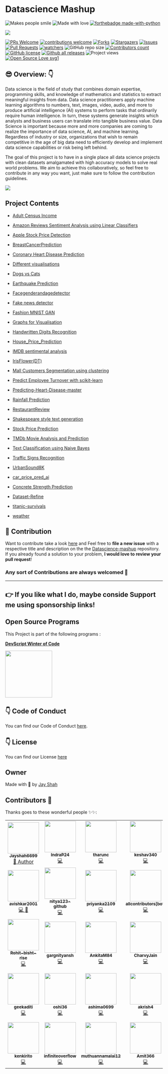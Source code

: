 # Datascience Mashup

![Makes people smile](https://forthebadge.com/images/badges/makes-people-smile.svg)
![Made with love](https://forthebadge.com/images/badges/built-with-love.svg)
[![forthebadge made-with-python](http://ForTheBadge.com/images/badges/made-with-python.svg)](https://www.python.org/)

<img src=https://www.uat.edu/media/data-science-banner.png>

 [![PRs Welcome](https://img.shields.io/badge/PRs-welcome-brightgreen.svg?style=flat-square)](http://makeapullrequest.com) 
 [![contributions welcome](https://img.shields.io/badge/contributions-welcome-brightgreen.svg?style=flat)](https://github.com/Jayshah6699/datascience-mashup/issues) 
 [![Forks](https://img.shields.io/github/forks/Jayshah6699/datascience-mashup?label=FORK&style=social)](https://github.com/Jayshah6699/datascience-mashup/network/members) 
 [![Stargazers](https://img.shields.io/github/stars/Jayshah6699/datascience-mashup?style=social)](https://github.com/Jayshah6699/datascience-mashup/stargazers) 
 [![Issues](https://img.shields.io/github/issues/Jayshah6699/datascience-mashup?logo=github)](https://github.com/Jayshah6699/datascience-mashup/issues) 
 [![Pull Requests](https://img.shields.io/github/issues-pr/Jayshah6699/datascience-mashup?color=blue&logo=github)](https://github.com/Jayshah6699/datascience-mashup/pulls) 
 [![watchers](https://img.shields.io/github/watchers/Jayshah6699/datascience-mashup?style=social)](https://github.com/Jayshah6699/datascience-mashup/watchers) 
 ![GitHub repo size](https://img.shields.io/github/repo-size/Jayshah6699/datascience-mashup?logo=github&style=social)
[![Contributors count](https://img.shields.io/github/contributors/Jayshah6699/datascience-mashup.svg)](https://GitHub.com/Jayshah6699/datascience-mashup/graphs/contributors/)
[![GitHub license](https://img.shields.io/github/license/Jayshah6699/datascience-mashup.svg)](https://github.com/Jayshah6699/datascience-mashup/blob/master/LICENSE)
[![Github all releases](https://img.shields.io/github/downloads/Jayshah6699/datascience-mashup/total.svg)](https://GitHub.com/Jayshah6699/datascience-mashup/releases/)
![Project views](https://gpvc.arturio.dev/Jayshah6699)
[![Open Source Love svg1](https://badges.frapsoft.com/os/v1/open-source.svg?v=103)](https://github.com/ellerbrock/open-source-badges/)

## :sunglasses:  Overview: :point_down:

Data science is the field of study that combines domain expertise, programming skills, and knowledge of mathematics and statistics to extract meaningful insights from data. Data science practitioners apply machine learning algorithms to numbers, text, images, video, audio, and more to produce artificial intelligence (AI) systems to perform tasks that ordinarily require human intelligence. In turn, these systems generate insights which analysts and business users can translate into tangible business value. Data Science is important because more and more companies are coming to realize the importance of data science, AI, and machine learning. Regardless of industry or size, organizations that wish to remain competitive in the age of big data need to efficiently develop and implement data science capabilities or risk being left behind.

The goal of this project is to have in a single place all data science projects with clean datasets amalgamated with high accuracy models to solve real world problems. We aim to achieve this collaboratively, so feel free to contribute in any way you want, just make sure to follow the contribution guidelines.

<img src=https://miro.medium.com/max/1104/0*8BYyKQB9Jjzbc9yD> 

## Project Contents


- [Adult Census Income](https://github.com/Jayshah6699/datascience-mashup/tree/main/Adult%20Census%20Income)

- [Amazon Reviews Sentiment Analysis using Linear Classifiers](https://github.com/Jayshah6699/datascience-mashup/tree/main/Amazon%20Reviews%20Sentiment%20Analysis%20using%20Linear%20Classifiers)

- [Apple Stock Price Detection](https://github.com/Jayshah6699/datascience-mashup/tree/main/Apple%20Stock%20Price%20Detection)

- [BreastCancerPrediction](https://github.com/Jayshah6699/datascience-mashup/tree/main/BreastCancerPrediction)

- [Coronary Heart Disease Prediction](https://github.com/Jayshah6699/datascience-mashup/tree/main/Coronary%20Heart%20Disease%20Prediction)

- [Different visualisations](https://github.com/Jayshah6699/datascience-mashup/tree/main/Different%20visualisations)

- [Dogs vs Cats](https://github.com/Jayshah6699/datascience-mashup/tree/main/Dogs%20vs%20Cats)

- [Earthquake Prediction](https://github.com/Jayshah6699/datascience-mashup/tree/main/Earthquake%20Prediction)

- [Facegenderandagedetector](https://github.com/Jayshah6699/datascience-mashup/tree/main/Facegenderandagedetector)

- [Fake news detector](https://github.com/Jayshah6699/datascience-mashup/tree/main/Fake%20news%20detector)

- [Fashion MNIST GAN](https://github.com/Jayshah6699/datascience-mashup/tree/main/Fashion%20MNIST%20GAN)

- [Graphs for Visualisation](https://github.com/Jayshah6699/datascience-mashup/tree/main/Graphs%20for%20Visualisation)

- [Handwritten Digits Recognition](https://github.com/Jayshah6699/datascience-mashup/tree/main/Handwritten%20Digits%20Recognition)

- [House_Price_Prediction](https://github.com/Jayshah6699/datascience-mashup/tree/main/House_Price_Prediction)

- [IMDB sentimental analysis](https://github.com/Jayshah6699/datascience-mashup/tree/main/IMDB%20sentimental%20analysis)

- [IrisFlower(DT)](https://github.com/Jayshah6699/datascience-mashup/tree/main/IrisFlower(DT))

- [Mall Customers Segmentation using clustering](https://github.com/Jayshah6699/datascience-mashup/tree/main/Mall%20Customers%20Segmentation%20using%20clustering)

- [Predict Employee Turnover with scikit-learn](https://github.com/Jayshah6699/datascience-mashup/tree/main/Predict%20Employee%20Turnover%20with%20scikit-learn)

- [Predicting-Heart-Disease-master](https://github.com/Jayshah6699/datascience-mashup/tree/main/Predicting-Heart-Disease-master)

- [Rainfall Prediction](https://github.com/Jayshah6699/datascience-mashup/tree/main/Rainfall%20Prediction)

- [RestaurantReview](https://github.com/Jayshah6699/datascience-mashup/tree/main/RestaurantReview)

- [Shakespeare style text generation](https://github.com/Jayshah6699/datascience-mashup/tree/main/Shakespeare%20style%20text%20generation)

- [Stock Price Prediction](https://github.com/Jayshah6699/datascience-mashup/tree/main/Stock%20Price%20Prediction)

- [TMDb Movie Analysis and Prediction](https://github.com/Jayshah6699/datascience-mashup/tree/main/TMDb%20Movie%20Analysis%20and%20Prediction)

- [Text Classification using Naive Bayes](https://github.com/Jayshah6699/datascience-mashup/tree/main/Text%20Classification%20using%20Naive%20Bayes)

- [Traffic Signs Recognition](https://github.com/Jayshah6699/datascience-mashup/tree/main/Traffic%20Signs%20Recognition)

- [UrbanSound8K](https://github.com/Jayshah6699/datascience-mashup/tree/main/UrbanSound8K)

- [car_price_pred_ai](https://github.com/Jayshah6699/datascience-mashup/tree/main/car_price_pred_ai)

- [Concrete Strength Prediction](https://github.com/Jayshah6699/datascience-mashup/tree/main/concrete%20strength%20prediction)

- [Dataset-Refine](https://github.com/Jayshah6699/datascience-mashup/tree/main/dataset-refine)

- [titanic-survivals](https://github.com/Jayshah6699/datascience-mashup/tree/main/titanic-survivals)

- [weather](https://github.com/Jayshah6699/datascience-mashup/tree/main/weather)


## :handshake: Contribution
Want to contribute take a look <a href="https://github.com/Jayshah6699/datascience-mashup/blob/main/CONTRIBUTING.md">here</a> and Feel free to **file a new issue** with a respective title and description on the the [Datascience-mashup](https://github.com/Jayshah6699/datascience-mashup/issues) repository. If you already found a solution to your problem, **I would love to review your pull request**! 
### Any sort of Contributions are always welcomed :tada:

---
## :point_right: If you like what I do, maybe conside Support me using sponsorship links!

## Open Source Programs
This Project is part of the following programs :


**[DevScript Winter of Code](https://devscript.tech/woc/)**

<img src="https://user-images.githubusercontent.com/57671048/103410240-809bcc80-4b90-11eb-894c-6d3980d1c5d8.png" width="150" height="150">


## :point_down: Code of Conduct

You can find our Code of Conduct [here](/CODE_OF_CONDUCT.md).

## :point_down: License

You can find our License [here](/LICENSE.md)

##  Owner
Made with :handshake: by [Jay Shah](https://github.com/Jayshah6633)


## Contributors 🌟

Thanks goes to these wonderful people ✨✨:
<table>
   <!--   ROW 1 -->
   <tr>
      <td align="center">
         <a href="https://github.com/Jayshah6699">
         <img src="https://avatars0.githubusercontent.com/u/38597612?v=4" width="100px" alt=""/><br />
         <sub><b>Jayshah6699</b></sub>
         </a><br />
         <a href="https://github.com/Jayshah6699/datascience-mashup/commits?author=Jayshah6699">
         👑 Author
         </a>
      </td>
            <td align="center">
         <a href="https://github.com/IndraP24">
         <img src="https://avatars1.githubusercontent.com/u/64627762?v=4" width="100px" alt=""/><br />
         <sub><b>IndraP24</b></sub>
         </a><br />
         <a href="https://github.com/Jayshah6699/datascience-mashup/commits?author=IndraP24">
         💻
         </a>
      </td>
      <td align="center">
         <a href="https://github.com/tharunc">
         <img src="https://avatars3.githubusercontent.com/u/68283386?v=4" width="100px" alt=""/><br />
         <sub><b>tharunc</b></sub>
         </a><br />
         <a href="https://github.com/Jayshah6699/datascience-mashup/commits?author=tharunc">
         💻
         </a>
      </td>
      <td align="center">
         <a href="https://github.com/keshav340">
         <img src="https://avatars3.githubusercontent.com/u/61562452?v=4" width="100px" alt=""/><br />
         <sub><b>keshav340</b></sub>
         </a><br />
         <a href="https://github.com/Jayshah6699/datascience-mashup/commits?author=keshav340">
         💻
         </a>
      </td>
      <td align="center">
         <a href="https://github.com/vaishnavi-1">
         <img src="https://avatars2.githubusercontent.com/u/62782231?v=4" width="100px" alt=""/><br />
         <sub><b>vaishnavi-1</b></sub>
         </a><br />
         <a href="https://github.com/Jayshah6699/datascience-mashup/commits?author=vaishnavi-1">
         💻
         </a>
      </td>
      <td align="center">
         <a href="https://github.com/Pranjal-2001">
         <img src="https://avatars2.githubusercontent.com/u/63138459?v=4" width="100px" alt=""/><br />
         <sub><b>Pranjal-2001</b></sub>
         </a><br />
         <a href="https://github.com/Jayshah6699/datascience-mashup/commits?author=Pranjal-2001">
         💻
         </a>
      </td>
      <td align="center">
         <a href="https://github.com/manvi0308">
         <img src="https://avatars1.githubusercontent.com/u/60390722?v=4" width="100px" alt=""/><br />
         <sub><b>manvi0308</b></sub>
         </a><br />
         <a href="https://github.com/Jayshah6699/datascience-mashup/commits?author=manvi0308">
         💻
         </a>
      </td>
   </tr>
   <!--     ROW 2 -->
   <td align="center">
      <a href="https://github.com/avishkar2001">
      <img src="https://avatars3.githubusercontent.com/u/60147538?v=4" width="100px" alt=""/><br />
      <sub><b>avishkar2001</b></sub>
      </a><br />
      <a href="https://github.com/Jayshah6699/datascience-mashup/commits?author=avishkar2001">
      💻 📖
      </a>
   </td>
   <td align="center">
      <a href="https://github.com/nitya123-github">
      <img src="https://avatars0.githubusercontent.com/u/53599318?v=4" width="100px" alt=""/><br />
      <sub><b>nitya123-github</b></sub>
      </a><br />
      <a href="https://github.com/Jayshah6699/datascience-mashup/commits?author=nitya123-github">
      💻
      </a>
   </td>
   <td align="center">
      <a href="https://github.com/priyanka2109">
      <img src="https://avatars3.githubusercontent.com/u/57538743?v=4" width="100px" alt=""/><br />
      <sub><b>priyanka2109</b></sub>
      </a><br />
      <a href="https://github.com/Jayshah6699/datascience-mashup/commits?author=priyanka2109">
      💻
      </a>
   </td>
   <td align="center">
      <a href="https://github.com/apps/allcontributors">
      <img src="https://avatars0.githubusercontent.com/in/23186?v=4" width="100px" alt=""/><br />
      <sub><b>allcontributors[bot]</b></sub>
      </a><br />
      <a href="https://github.com/Jayshah6699/datascience-mashup/commits?author=allcontributors[bot]">
      💻
      </a>
   </td>
   <td align="center">
      <a href="https://github.com/ksdkamesh99">
      <img src="https://avatars1.githubusercontent.com/u/46109386?v=4" width="100px" alt=""/><br />
      <sub><b>ksdkamesh99</b></sub>
      </a><br />
      <a href="https://github.com/Jayshah6699/datascience-mashup/commits?author=ksdkamesh99">
      💻
      </a>
   </td>
   <td align="center">
      <a href="https://github.com/madhurima99">
      <img src="https://avatars1.githubusercontent.com/u/56292303?v=4" width="100px" alt=""/><br />
      <sub><b>madhurima99</b></sub>
      </a><br />
      <a href="https://github.com/Jayshah6699/datascience-mashup/commits?author=madhurima99">
      💻
      </a>
   </td>
   <td align="center">
      <a href="https://github.com/pranai2279">
      <img src="https://avatars2.githubusercontent.com/u/55203562?v=4" width="100px" alt=""/><br />
      <sub><b>pranai2279</b></sub>
      </a><br />
      <a href="https://github.com/Jayshah6699/datascience-mashup/commits?author=pranai2279">
      💻
      </a>
   </td>
   </tr>
   <!--     ROW 3 -->
   <td align="center">
      <a href="https://github.com/Rohit-bisht-rise">
      <img src="https://avatars2.githubusercontent.com/u/61354524?v=4" width="100px" alt=""/><br />
      <sub><b>Rohit-bisht-rise</b></sub>
      </a><br />
      <a href="https://github.com/Jayshah6699/datascience-mashup/commits?author=Rohit-bisht-rise">
      💻
      </a>
   </td>
   <td align="center">
      <a href="https://github.com/gargnityansh">
      <img src="https://avatars3.githubusercontent.com/u/45964420?v=4" width="100px" alt=""/><br />
      <sub><b>gargnityansh</b></sub>
      </a><br />
      <a href="https://github.com/Jayshah6699/datascience-mashup/commits?author=gargnityansh">
      💻
      </a>
   </td>
   <td align="center">
      <a href="https://github.com/AnkitaM84">
      <img src="https://avatars0.githubusercontent.com/u/60255963?v=4" width="100px" alt=""/><br />
      <sub><b>AnkitaM84</b></sub>
      </a><br />
      <a href="https://github.com/Jayshah6699/datascience-mashup/commits?author=AnkitaM84">
      💻
      </a>
   </td>
   <td align="center">
      <a href="https://github.com/CharvyJain">
      <img src="https://avatars0.githubusercontent.com/u/69421337?v=4" width="100px" alt=""/><br />
      <sub><b>CharvyJain</b></sub>
      </a><br />
      <a href="https://github.com/Jayshah6699/datascience-mashup/commits?author=CharvyJain">
      💻
      </a>
   </td>
   <td align="center">
      <a href="https://github.com/ImgBotApp">
      <img src="https://avatars1.githubusercontent.com/u/31427850?v=4" width="100px" alt=""/><br />
      <sub><b>ImgBotApp</b></sub>
      </a><br />
      <a href="https://github.com/Jayshah6699/datascience-mashup/commits?author=ImgBotApp">
      🤖
      </a>
   </td>
   <td align="center">
      <a href="https://github.com/chetak123">
      <img src="https://avatars1.githubusercontent.com/u/53306550?v=4" width="100px" alt=""/><br />
      <sub><b>chetak123</b></sub>
      </a><br />
      <a href="https://github.com/Jayshah6699/datascience-mashup/commits?author=chetak123">
      💻
      </a>
   </td>
   <td align="center">
      <a href="https://github.com/sanjay270899">
      <img src="https://avatars3.githubusercontent.com/u/43892590?s=400&u=90093ab2ab5d924e910f261abc1fe110bd645cfa&v=4" width="100px" alt=""/><br />
      <sub><b>sanjay270899</b></sub>
      </a><br />
      <a href="https://github.com/Jayshah6699/datascience-mashup/commits?author=chetak123">
      💻
      </a>
   </td>
   </tr>
   <!--     ROW 4 -->
   <td align="center">
      <a href="https://github.com/geekaditi">
      <img src="https://avatars2.githubusercontent.com/u/49093585?s=400&v=4" width="100px" alt=""/><br />
      <sub><b>geekaditi</b></sub>
      </a><br />
      <a href="https://github.com/Jayshah6699/datascience-mashup/commits?author=avishkar2001">
      💻
      </a>
   </td>
   <td align="center">
      <a href="https://github.com/oshi36">
      <img src="https://avatars3.githubusercontent.com/u/47573417?s=400&u=673d86bb7f67e4bce870d382d1e31f50f76c66ce&v=4" width="100px" alt=""/><br />
      <sub><b>oshi36</b></sub>
      </a><br />
      <a href="https://github.com/Jayshah6699/datascience-mashup/commits?author=avishkar2001">
      💻
      </a>
   </td>
   <td align="center">
      <a href="https://github.com/ashima0699">
      <img src="https://avatars3.githubusercontent.com/u/56577619?s=400&u=cc6692d22cb94664bb8cf38681a46b8a13c9118a&v=4" width="100px" alt=""/><br />
      <sub><b>ashima0699</b></sub>
      </a><br />
      <a href="https://github.com/Jayshah6699/datascience-mashup/commits?author=avishkar2001">
      💻
      </a>
   </td>
   <td align="center">
      <a href="https://github.com/akrish4">
      <img src="https://avatars1.githubusercontent.com/u/61831021?s=400&u=31f7ece09fb07c20b3b97673f448e762dc0946b0&v=4" width="100px" alt=""/><br />
      <sub><b>akrish4</b></sub>
      </a><br />
      <a href="https://github.com/Jayshah6699/datascience-mashup/commits?author=avishkar2001">
      💻
      </a>
   </td>
   <td align="center">
      <a href="https://github.com/kanishkaa24">
      <img src="https://avatars3.githubusercontent.com/u/71253790?s=400&u=418d11472607d86ceb1467967332923ca56e2c30&v=4" width="100px" alt=""/><br />
      <sub><b>kanishkaa24</b></sub>
      </a><br />
      <a href="https://github.com/Jayshah6699/datascience-mashup/commits?author=avishkar2001">
      💻
      </a>
   </td>
   <td align="center">
      <a href="https://github.com/shraiyya">
      <img src="https://avatars2.githubusercontent.com/u/55914007?s=400&u=71c172656565be4b92d991fc39eface8cf0a5f6e&v=4" width="100px" alt=""/><br />
      <sub><b>shraiyya</b></sub>
      </a><br />
      <a href="https://github.com/Jayshah6699/datascience-mashup/commits?author=avishkar2001">
      💻
      </a>
   </td>
   <td align="center">
      <a href="https://github.com/AmanSingh0-0">
      <img src="https://avatars3.githubusercontent.com/u/42384948?s=400&v=4" width="100px" alt=""/><br />
      <sub><b>AmanSingh0-0</b></sub>
      </a><br />
      <a href="https://github.com/Jayshah6699/datascience-mashup/commits?author=avishkar2001">
      💻
      </a>
   </td>
   </tr>
   <!--     ROW 5 -->
   <td align="center">
      <a href="https://github.com/kenkirito">
      <img src="https://avatars0.githubusercontent.com/u/68530218?s=400&u=e0e75f16074881cba0c8d0963d5d07e299484bb3&v=4" width="100px" alt=""/><br />
      <sub><b>kenkirito</b></sub>
      </a><br />
      <a href="https://github.com/Jayshah6699/datascience-mashup/commits?author=avishkar2001">
      💻
      </a>
   </td>
   <td align="center">
      <a href="https://github.com/infiniteoverflow">
      <img src="https://avatars1.githubusercontent.com/u/40236624?s=400&u=77b6a64e485777217d1f9643d63b54371f637959&v=4" width="100px" alt=""/><br />
      <sub><b>infiniteoverflow</b></sub>
      </a><br />
      <a href="https://github.com/Jayshah6699/datascience-mashup/commits?author=avishkar2001">
      💻
      </a>
   </td>
   <td align="center">
      <a href="https://github.com/muthuannamalai12">
      <img src="https://avatars0.githubusercontent.com/u/64524822?s=400&u=c1f8f317ca1eb1340f411b69b3b7c85446303ae5&v=4" width="100px" alt=""/><br />
      <sub><b>muthuannamalai12</b></sub>
      </a><br />
      <a href="https://github.com/Jayshah6699/datascience-mashup/commits?author=avishkar2001">
      💻
      </a>
   </td>
   <td align="center">
      <a href="https://github.com/Amit366">
      <img src="https://avatars0.githubusercontent.com/u/60662775?s=460&v=4" width="100px" alt=""/><br />
      <sub><b>Amit366</b></sub>
      </a><br />
      <a href="https://github.com/Jayshah6699/datascience-mashup/commits?author=avishkar2001">
      💻
      </a>
   </td>
</table>
